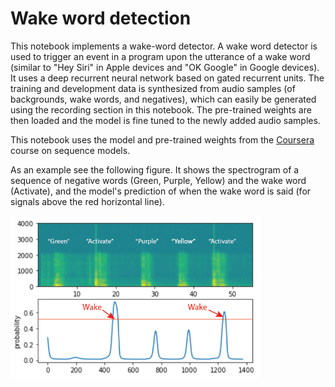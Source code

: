 # Wake word detection
This notebook implements a wake-word detector. A wake word detector is used to trigger an event in a program upon the utterance of a wake word (similar to "Hey Siri" in Apple devices and "OK Google" in Google devices). It uses a deep recurrent neural network based on gated recurrent units. The training and development data is synthesized from audio samples (of backgrounds, wake words, and negatives), which can easily be generated using the recording section in this notebook. The pre-trained weights are then loaded and the model is fine tuned to the newly added audio samples.

This notebook uses the model and pre-trained weights from the [Coursera](https://www.coursera.org/) course on sequence models.  

As an example see the following figure. It shows the spectrogram of a sequence of negative words (Green, Purple, Yellow) and the wake word (Activate), and the model's prediction of when the wake word is said (for signals above the red horizontal line). 

<img src="images/spectrogram.png?raw=true" width="400">